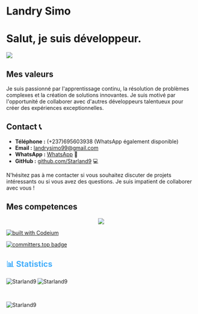 

# Landry Simo
# Salut, je suis développeur.
![](https://komarev.com/ghpvc/?username=Starland9&abbreviated=true)

## Mes valeurs
Je suis passionné par l'apprentissage continu, la résolution de problèmes complexes et la création de solutions innovantes. Je suis motivé par l'opportunité de collaborer avec d'autres développeurs talentueux pour créer des expériences exceptionnelles.

## Contact 📞
- **Téléphone :** (+237)695603938 (WhatsApp également disponible)
- **Email :** [landrysimo99@gmail.com](mailto:landrysimo99@gmail.com)
- **WhatsApp :** [WhatsApp](https://wa.me/237695603938) 📱
- **GitHub :** [github.com/Starland9](https://github.com/Starland9) 💻

N'hésitez pas à me contacter si vous souhaitez discuter de projets intéressants ou si vous avez des questions. Je suis impatient de collaborer avec vous !



## Mes competences
<p align="center">
  <a href="https://skillicons.dev">
    <img src="https://skillicons.dev/icons?i=python,c,cpp,java,flutter,js,html,css,django,firebase,github,godot,nodejs,tailwind,discord" />
  </a>
</p>

[![built with Codeium](https://codeium.com/badges/main)](https://codeium.com)

[![committers.top badge](https://user-badge.committers.top/cameroon/Starland9.svg)](https://user-badge.committers.top/cameroon/Starland9)


<h2 style="color: #44AEFB">📊 Statistics</h2>

<!-- ![stats_banner](https://user-images.githubusercontent.com/78341798/194534778-d662496c-ae00-4e8d-ae9b-b90912054e7f.gif) -->

<!-- Begin Stats Cards -->
<!-- Resources:  -->
<!-- Github & Languages Stats: https://github.com/anuraghazra/github-readme-stats --> 
<!-- Streak Stats: https://github.com/denvercoder1/github-readme-streak-stats -->
<!-- Change the value after ?username= to your GitHub username. -->
<p><img align="left" src="https://github-readme-stats.vercel.app/api?username=Starland9&hide=stars&count_private=true&show_icons=true&theme=algolia&border_radius=20" alt="Starland9" /></p>

<p><img align="center" src="https://github-readme-stats.vercel.app/api/top-langs/?username=Starland9&layout=compact&show_icons=true&theme=algolia&border_radius=20" alt="Starland9" /></p>
<br>
<p><img align="center" src="https://streak-stats.demolab.com?user=Starland9&count_private=true&theme=algolia&border_radius=20" alt="Starland9" /></p>

